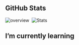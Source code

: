 ## GitHub Stats
![overview](https://raw.githubusercontent.com/zortos293/github-stats/master/generated/overview.svg#gh-dark-mode-only)
![]()
![Stats](https://raw.githubusercontent.com/zortos293/github-stats/master/generated/languages.svg#gh-dark-mode-only)
![]()

## I’m currently learning

<!--
**zortos293/zortos293** is a ✨ _special_ ✨ repository because its `README.md` (this file) appears on your GitHub profile.

Here are some ideas to get you started:

- 🔭 I’m currently working on ...
- 🌱 I’m currently learning ...
- 👯 I’m looking to collaborate on ...
- 🤔 I’m looking for help with ...
- 💬 Ask me about ...
- 📫 How to reach me: ...
- 😄 Pronouns: ...
- ⚡ Fun fact: ...
-->
